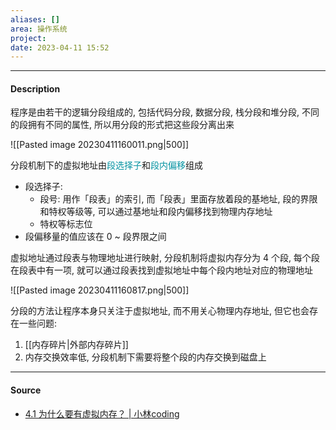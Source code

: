 ```yaml
---
aliases: []
area: 操作系统
project: 
date: 2023-04-11 15:52
---
```

---
#### Description
程序是由若干的逻辑分段组成的, 包括代码分段, 数据分段, 栈分段和堆分段, 不同的段拥有不同的属性, 所以用分段的形式把这些段分离出来

![[Pasted image 20230411160011.png|500]]

分段机制下的虚拟地址由<font color="#0593A2">段选择子</font>和<font color="#0593A2">段内偏移</font>组成
- 段选择子: 
    - 段号: 用作「段表」的索引, 而「段表」里面存放着段的基地址, 段的界限和特权等级等, 可以通过基地址和段内偏移找到物理内存地址
    - 特权等标志位
- 段偏移量的值应该在 0 ~ 段界限之间
 
虚拟地址通过段表与物理地址进行映射, 分段机制将虚拟内存分为 4 个段, 每个段在段表中有一项, 就可以通过段表找到虚拟地址中每个段内地址对应的物理地址

![[Pasted image 20230411160817.png|500]]

分段的方法让程序本身只关注于虚拟地址, 而不用关心物理内存地址, 但它也会存在一些问题: 
1. [[内存碎片|外部内存碎片]]
2. 内存交换效率低, 分段机制下需要将整个段的内存交换到磁盘上
---
#### Source
- [4.1 为什么要有虚拟内存？ | 小林coding](https://xiaolincoding.com/os/3_memory/vmem.html#%E5%86%85%E5%AD%98%E5%88%86%E6%AE%B5)